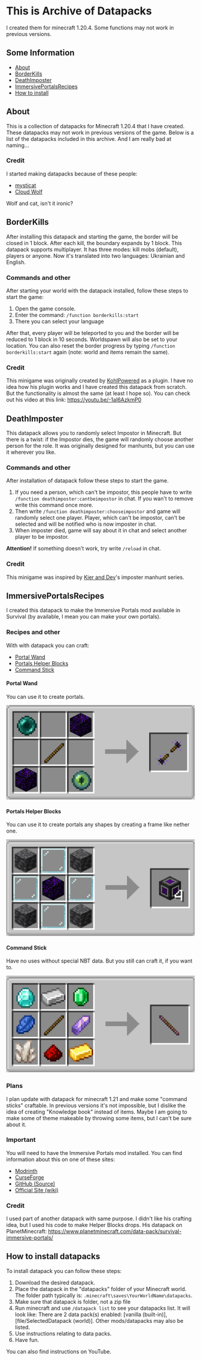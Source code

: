 # This is Archive of Datapacks
I created them for minecraft 1.20.4. Some functions may not work in previous versions.

## Some Information

- [About](#About)
- [BorderKills](#BorderKills)
- [DeathImposter](#DeathImposter)
- [ImmersivePortalsRecipes](#ImmersivePortalsRecipes)
- [How to install](#How_to_install)

## About <a name="About"></a>

This is a collection of datapacks for Minecraft 1.20.4 that I have created. These datapacks may not work in previous versions of the game. Below is a list of the datapacks included in this archive. And I am really bad at naming...

### Credit

I started making datapacks because of these people:

- <a href="https://www.youtube.com/@mysticat" target="_blank" rel="noopener noreferrer">mysticat</a>
- <a href="https://www.youtube.com/@Cl0udWolf" target="_blank" rel="noopener noreferrer">Cloud Wolf</a>

Wolf and cat, isn't it ironic?

## BorderKills <a name="BorderKills"></a>

After installing this datapack and starting the game, the border will be closed in 1 block. After each kill, the boundary expands by 1 block. This datapack supports multiplayer. It has three modes: kill mobs (default), players or anyone.
Now it's translated into two languages: Ukrainian and English.

### Commands and other

After starting your world with the datapack installed, follow these steps to start the game:

1. Open the game console.
2. Enter the command: ```/function borderkills:start```
3. There you can select your language

After that, every player will be teleported to you and the border will be reduced to 1 block in 10 seconds. Worldspawn will also be set to your location. 
You can also reset the border progress by typing ``/function borderkills:start`` again (note: world and items remain the same).

### Credit

This minigame was originally created by <a href="https://www.youtube.com/@KohlPowered" target="_blank" rel="noopener noreferrer">KohlPowered</a> as a plugin. I have no idea how his plugin works and I have created this datapack from scratch. But the functionality is almost the same (at least I hope so). You can check out his video at this link: https://youtu.be/-1aI6AzkmP0

## DeathImposter <a name="DeathImposter"></a>

This datapack allows you to randomly select Impostor in Minecraft. But there is a twist: if the Impostor dies, the game will randomly choose another person for the role. It was originally designed for manhunts, but you can use it wherever you like.

### Commands and other

After installation of datapack follow these steps to start the game.

1. If you need a person, which can't be impostor, this people have to write ```/function deathimposter:cantbeimpostor``` in chat. If you wan't to remove write this command once more.
2.  Then write ```/function deathimposter:chooseimpostor``` and game will randomly select one player. Player, which can't be impostor, can't be selected and will be notified who is now imposter in chat.
3. When imposter died, game will say about it in chat and select another player to be impostor.

**Attention!** If something doesn't work, try write ```/reload``` in chat.

### Credit

This minigame was inspired by <a href="https://www.youtube.com/@KIERandDEV" target="_blank" rel="noopener noreferrer">Kier and Dev</a>'s imposter manhunt series. 

## ImmersivePortalsRecipes <a name="ImmersivePortalsRecipes"></a>

I created this datapack to make the Immersive Portals mod available in Survival (by available, I mean you can make your own portals).

### Recipes and other

With with datapack you can craft:

- [Portal Wand](#portal-wand)
- [Portals Helper Blocks](#portals-helper-blocks)
- [Command Stick](#command-stick)

#### Portal Wand
You can use it to create portals.

![portal_wand_recipe](https://github.com/LesPitya/datapacksarchive/blob/main/imgs/portal_wand_recipe.png)

#### Portals Helper Blocks
You can use it to create portals any shapes by creating a frame like nether one.

![helper_blocks_recipe](https://github.com/LesPitya/datapacksarchive/blob/main/imgs/helper_blocks_recipe.png)

#### Command Stick
Have no uses without special NBT data. But you still can craft it, if you want to.

![command_stick_recipe](https://github.com/LesPitya/datapacksarchive/blob/main/imgs/command_stick_recipe.png)

### Plans

I plan update with datapack for minecraft 1.21 and make some "command sticks" craftable. In previous versions it's not impossible, but I dislike the idea of creating "Knowledge book" instead of items. 
Maybe I am going to make some of theme makeable by throwing some items, but I can't be sure about it.

### Important

You will need to have the Immersive Portals mod installed. You can find information about this on one of these sites:

- [Modrinth](https://modrinth.com/mod/immersiveportals)
- [CurseForge](https://www.curseforge.com/minecraft/mc-mods/immersive-portals-mod)
- [GitHub (Source)](https://github.com/iPortalTeam/ImmersivePortalsMod)
- [Official Site (wiki)](https://qouteall.fun/immptl/)

### Credit

I used part of another datapack with same purpose. I didn't like his crafting idea, but I used his code to make Helper Blocks drops. His datapack on PlanetMinecraft: https://www.planetminecraft.com/data-pack/survival-immersive-portals/

## How to install datapacks <a name="How_to_install"></a>

To install datapack you can follow these steps:

1. Download the desired datapack.
2. Place the datapack in the "datapacks" folder of your Minecraft world. The folder path typically is: `.minecraft\saves\YourWorldName\datapacks`.
3. Make sure that datapack is folder, not a zip file
4. Run minecraft and use ```/datapack list``` to see your datapacks list. It will look like: There are 2 data pack(s) enabled: [vanilla (built-in)], [file/SelectedDatapack (world)]. Other mods/datapacks may also be listed.
5. Use instructions relating to data packs.
6. Have fun.

You can also find instructions on YouTube.
